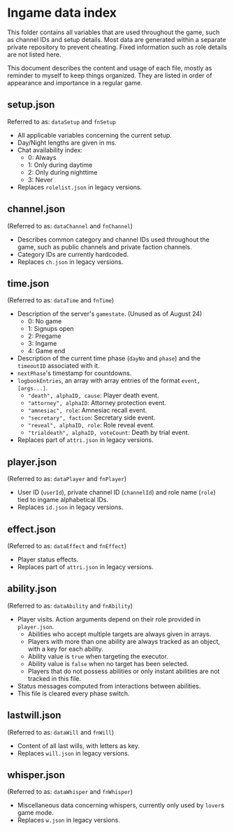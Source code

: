 # Ingame data index

This folder contains all variables that are used throughout the game, such as channel IDs and setup details. Most data are generated within a separate private repository to prevent cheating. Fixed information such as role details are not listed here.

This document describes the content and usage of each file, mostly as reminder to myself to keep things organized. They are listed in order of appearance and importance in a regular game.

## setup.json
Referred to as: `dataSetup` and `fnSetup`
- All applicable variables concerning the current setup.
- Day/Night lengths are given in ms.
- Chat availability index:
  - 0: Always
  - 1: Only during daytime
  - 2: Only during nighttime
  - 3: Never
- Replaces `rolelist.json` in legacy versions.

## channel.json
(Referred to as: `dataChannel` and `fnChannel`)
- Describes common category and channel IDs used throughout the game, such as public channels and private faction channels.
- Category IDs are currently hardcoded.
- Replaces `ch.json` in legacy versions.

## time.json
(Referred to as: `dataTime` and `fnTime`)
- Description of the server's `gamestate`. (Unused as of August 24)
  - 0: No game
  - 1: Signups open
  - 2: Pregame
  - 3: Ingame
  - 4: Game end
- Description of the current time phase (`dayNo` and `phase`) and the `timeoutID` associated with it.
- `nextPhase`'s timestamp for countdowns.
- `logbookEntries`, an array with array entries of the format `event, [args...]`.
  - `"death", alphaID, cause`: Player death event.
  - `"attorney", alphaID`: Attorney protection event.
  - `"amnesiac", role`: Amnesiac recall event.
  - `"secretary", faction`: Secretary side event.
  - `"reveal", alphaID, role`: Role reveal event.
  - `"trialdeath", alphaID, voteCount`: Death by trial event.
- Replaces part of `attri.json` in legacy versions.

## player.json
(Referred to as: `dataPlayer` and `fnPlayer`)
- User ID (`userId`), private channel ID (`channelId`) and role name (`role`) tied to ingame alphabetical IDs.
- Replaces `id.json` in legacy versions.

## effect.json
(Referred to as: `dataEffect` and `fnEffect`)
- Player status effects.
- Replaces part of `attri.json` in legacy versions.

## ability.json
(Referred to as: `dataAbility` and `fnAbility`)
- Player visits. Action arguments depend on their role provided in `player.json`.
  - Abilities who accept multiple targets are always given in arrays.
  - Players with more than one ability are always tracked as an object, with a key for each ability.
  - Ability value is `true` when targeting the executor.
  - Ability value is `false` when no target has been selected.
  - Players that do not possess abilities or only instant abilities are not tracked in this file.
- Status messages computed from interactions between abilities.
- This file is cleared every phase switch.

## lastwill.json
(Referred to as: `dataWill` and `fnWill`)
- Content of all last wills, with letters as key.
- Replaces `will.json` in legacy versions.

## whisper.json
(Referred to as: `dataWhisper` and `fnWhisper`)
- Miscellaneous data concerning whispers, currently only used by `lover`s game mode.
- Replaces `w.json` in legacy versions.
